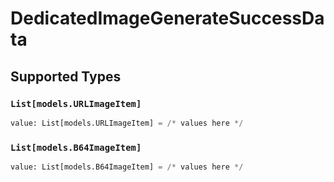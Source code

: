 # DedicatedImageGenerateSuccessData


## Supported Types

### `List[models.URLImageItem]`

```python
value: List[models.URLImageItem] = /* values here */
```

### `List[models.B64ImageItem]`

```python
value: List[models.B64ImageItem] = /* values here */
```

